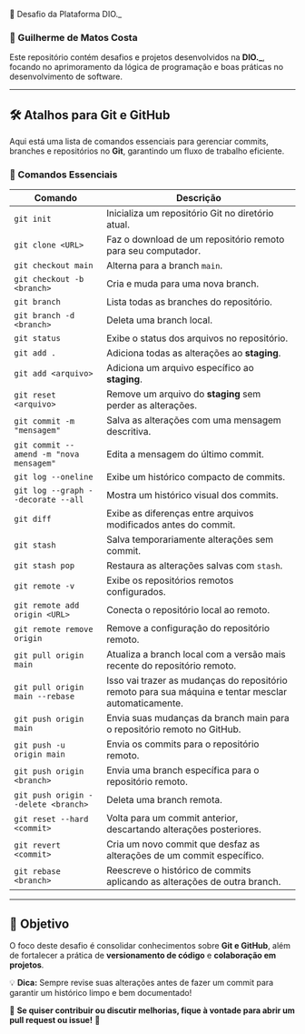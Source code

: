 🚀 Desafio da Plataforma DIO._

### 👋 Guilherme de Matos Costa  

Este repositório contém desafios e projetos desenvolvidos na **DIO._**, focando no aprimoramento da lógica de programação e boas práticas no desenvolvimento de software.  

---

## 🛠️ Atalhos para Git e GitHub  

Aqui está uma lista de comandos essenciais para gerenciar commits, branches e repositórios no **Git**, garantindo um fluxo de trabalho eficiente.  

### 🔹 Comandos Essenciais  

| Comando | Descrição |
|---------|-----------|
| `git init` | Inicializa um repositório Git no diretório atual. |
| `git clone <URL>` | Faz o download de um repositório remoto para seu computador. |
| `git checkout main` | Alterna para a branch `main`. |
| `git checkout -b <branch>` | Cria e muda para uma nova branch. |
| `git branch` | Lista todas as branches do repositório. |
| `git branch -d <branch>` | Deleta uma branch local. |
| `git status` | Exibe o status dos arquivos no repositório. |
| `git add .` | Adiciona todas as alterações ao **staging**. |
| `git add <arquivo>` | Adiciona um arquivo específico ao **staging**. |
| `git reset <arquivo>` | Remove um arquivo do **staging** sem perder as alterações. |
| `git commit -m "mensagem"` | Salva as alterações com uma mensagem descritiva. |
| `git commit --amend -m "nova mensagem"` | Edita a mensagem do último commit. |
| `git log --oneline` | Exibe um histórico compacto de commits. |
| `git log --graph --decorate --all` | Mostra um histórico visual dos commits. |
| `git diff` | Exibe as diferenças entre arquivos modificados antes do commit. |
| `git stash` | Salva temporariamente alterações sem commit. |
| `git stash pop` | Restaura as alterações salvas com `stash`. |
| `git remote -v` | Exibe os repositórios remotos configurados. |
| `git remote add origin <URL>` | Conecta o repositório local ao remoto. |
| `git remote remove origin` | Remove a configuração do repositório remoto. |
| `git pull origin main` | Atualiza a branch local com a versão mais recente do repositório remoto. |
| `git pull origin main --rebase` |Isso vai trazer as mudanças do repositório remoto para sua máquina e tentar mesclar automaticamente. |
| `git push origin main` |Envia suas mudanças da branch main para o repositório remoto no GitHub. |
| `git push -u origin main` | Envia os commits para o repositório remoto. |
| `git push origin <branch>` | Envia uma branch específica para o repositório remoto. |
| `git push origin --delete <branch>` | Deleta uma branch remota. |
| `git reset --hard <commit>` | Volta para um commit anterior, descartando alterações posteriores. |
| `git revert <commit>` | Cria um novo commit que desfaz as alterações de um commit específico. |
| `git rebase <branch>` | Reescreve o histórico de commits aplicando as alterações de outra branch. |

---

## 🎯 Objetivo  

O foco deste desafio é consolidar conhecimentos sobre **Git e GitHub**, além de fortalecer a prática de **versionamento de código** e **colaboração em projetos**.  

💡 **Dica:** Sempre revise suas alterações antes de fazer um commit para garantir um histórico limpo e bem documentado!  

📌 **Se quiser contribuir ou discutir melhorias, fique à vontade para abrir um pull request ou issue!** 🚀
